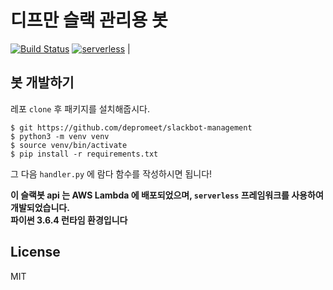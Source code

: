 # 디프만 슬랙 관리용 봇

[![Build Status](https://travis-ci.org/depromeet/slackbot-management.svg?branch=master)](https://travis-ci.org/depromeet/slackbot-management) [![serverless](http://public.serverless.com/badges/v3.svg)](http://www.serverless.com) |


## 봇 개발하기

레포 `clone` 후 패키지를 설치해줍시다.

```
$ git https://github.com/depromeet/slackbot-management
$ python3 -m venv venv
$ source venv/bin/activate
$ pip install -r requirements.txt
```

그 다음 `handler.py` 에 람다 함수를 작성하시면 됩니다!

**이 슬랙봇 api 는 AWS Lambda 에 배포되었으며, `serverless` 프레임워크를 사용하여 개발되었습니다.**  
**파이썬 3.6.4 런타임 환경입니다**

## License
MIT
